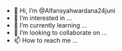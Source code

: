 - 👋 Hi, I’m @Alfansyahwardana24juni
- 👀 I’m interested in ...
- 🌱 I’m currently learning ...
- 💞️ I’m looking to collaborate on ...
- 📫 How to reach me ...

<!---
Alfansyahwardana24juni/Alfansyahwardana24juni is a ✨ special ✨ repository because its `README.md` (this file) appears on your GitHub profile.
You can click the Preview link to take a look at your changes.
--->
